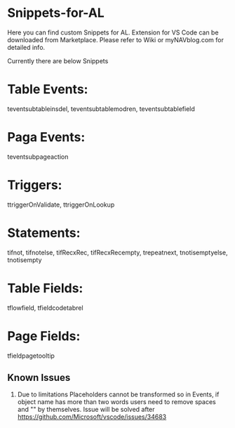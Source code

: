 # Snippets-for-AL
Here you can find custom Snippets for AL. Extension for VS Code can be downloaded from Marketplace. Please refer to Wiki or myNAVblog.com for detailed info.

Currently there are below Snippets 

# Table Events:
teventsubtableinsdel,
teventsubtablemodren,
teventsubtablefield

# Paga Events: 
teventsubpageaction

# Triggers:
ttriggerOnValidate,
ttriggerOnLookup

# Statements:
tifnot,
tifnotelse,
tifRecxRec,
tifRecxRecempty,
trepeatnext,
tnotisemptyelse,
tnotisempty

# Table Fields:
tflowfield,
tfieldcodetabrel

# Page Fields:
tfieldpagetooltip

## Known Issues
1. Due to limitations Placeholders cannot be transformed so in Events, if object name has more than two words users need to remove spaces and "" by themselves. Issue will be solved after https://github.com/Microsoft/vscode/issues/34683

